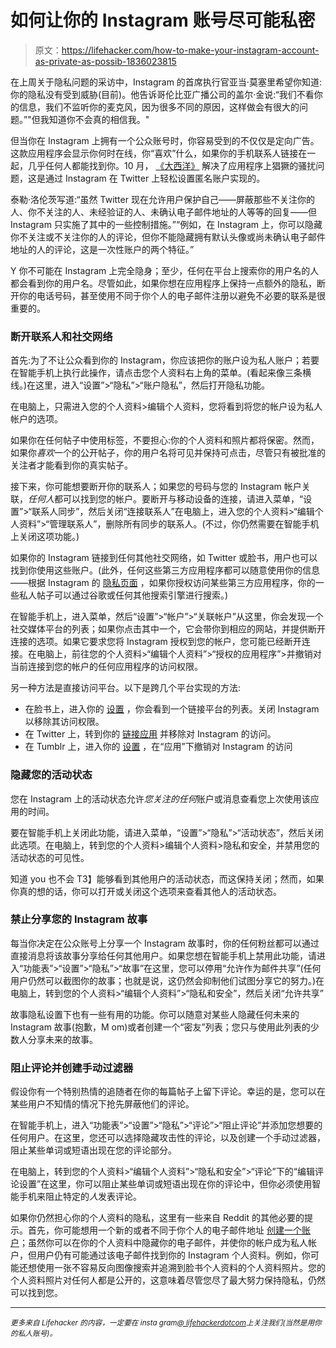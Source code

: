 # 如何让你的 Instagram 账号尽可能私密

> 原文：<https://lifehacker.com/how-to-make-your-instagram-account-as-private-as-possib-1836023815>



在上周关于隐私问题的采访中，Instagram 的首席执行官亚当·莫塞里希望你知道:你的隐私没有受到威胁(目前)。他告诉哥伦比亚广播公司的盖尔·金说:“我们不看你的信息，我们不监听你的麦克风，因为很多不同的原因，这样做会有很大的问题。”"但我知道你不会真的相信我。"



但当你在 Instagram 上拥有一个公众账号时，你容易受到的不仅仅是定向广告。这款应用程序会显示你何时在线，你“喜欢”什么，如果你的手机联系人链接在一起，几乎任何人都能找到你。10 月， [《大西洋》](https://www.theatlantic.com/technology/archive/2018/10/instagram-has-massive-harassment-problem/572890/) 解决了应用程序上猖獗的骚扰问题，这是通过 Instagram 在 Twitter 上轻松设置匿名账户实现的。

泰勒·洛伦茨写道:“虽然 Twitter 现在允许用户保护自己——屏蔽那些不关注你的人、你不关注的人、未经验证的人、未确认电子邮件地址的人等等的回复——但 Instagram 只实施了其中的一些控制措施。”“例如，在 Instagram 上，你可以隐藏你不关注或不关注你的人的评论，但你不能隐藏拥有默认头像或尚未确认电子邮件地址的人的评论，这是一次性账户的两个特征。”

Y 你不可能在 Instagram 上完全隐身；至少，任何在平台上搜索你的用户名的人都会看到你的用户名。尽管如此，如果你想在应用程序上保持一点额外的隐私，断开你的电话号码，甚至使用不同于你个人的电子邮件注册以避免不必要的联系是很重要的。

### 断开联系人和社交网络

首先:为了不让公众看到你的 Instagram，你应该把你的账户设为私人账户；若要在智能手机上执行此操作，请点击您个人资料右上角的菜单。(看起来像三条横线。)在这里，进入“设置”>“隐私”>“账户隐私”，然后打开隐私功能。

在电脑上，只需进入您的个人资料>编辑个人资料，您将看到将您的帐户设为私人帐户的选项。

如果你在任何帖子中使用标签，不要担心:你的个人资料和照片都将保密。然而，如果你*喜欢*一个的公开帖子，你的用户名将可见并保持可点击，尽管只有被批准的关注者才能看到你的真实帖子。

接下来，你可能想要断开你的联系人；如果您的号码与您的 Instagram 帐户关联，*任何人*都可以找到您的帐户。要断开与移动设备的连接，请进入菜单，“设置”>“联系人同步”，然后关闭“连接联系人”在电脑上，进入您的个人资料>“编辑个人资料”>“管理联系人”，删除所有同步的联系人。(不过，你仍然需要在智能手机上关闭这项功能。)

如果你的 Instagram 链接到任何其他社交网络，如 Twitter 或脸书，用户也可以找到你使用这些账户。(此外，任何这些第三方应用程序都可以随意使用你的信息——根据 Instagram 的 [隐私页面](https://help.instagram.com/116024195217477/?helpref=hc_fnav&bc[0]=Instagram%20Help&bc[1]=Privacy%20and%20Safety%20Center) ，如果你授权访问某些第三方应用程序，你的一些私人帖子可以通过谷歌或任何其他搜索引擎进行搜索。)

在智能手机上，进入菜单，然后“设置”>“帐户”>“关联帐户”从这里，你会发现一个社交媒体平台的列表；如果你点击其中一个，它会带你到相应的网站，并提供断开连接的选项。如果它要求您将 Instagram 授权到您的帐户，您可能已经断开连接。在电脑上，前往您的个人资料>“编辑个人资料”>“授权的应用程序”>并撤销对当前连接到您的帐户的任何应用程序的访问权限。

另一种方法是直接访问平台。以下是跨几个平台实现的方法:

*   在脸书上，进入你的 [设置](https://www.facebook.com/settings?tab=applications) ，你会看到一个链接平台的列表。关闭 Instagram 以移除其访问权限。
*   在 Twitter 上，转到你的 [链接应用](https://twitter.com/settings/applications) 并移除对 Instagram 的访问。
*   在 Tumblr 上，进入你的 [设置](https://www.tumblr.com/login?redirect_to=%2Fsettings) ，在“应用”下撤销对 Instagram 的访问

### 隐藏您的活动状态

您在 Instagram 上的活动状态允许*您关注的任何*账户或消息查看您上次使用该应用的时间。

要在智能手机上关闭此功能，请进入菜单，“设置”>“隐私”>“活动状态”，然后关闭此选项。在电脑上，转到您的个人资料>编辑个人资料>隐私和安全，并禁用您的活动状态的可见性。

知道 you 也不会 T3】能够看到其他用户的活动状态，而这保持关闭；然而，如果你真的想的话，你可以打开或关闭这个选项来查看其他人的活动状态。

### 禁止分享您的 Instagram 故事

每当你决定在公众账号上分享一个 Instagram 故事时，你的任何粉丝都可以通过直接消息将该故事分享给任何其他用户。如果您想在智能手机上禁用此功能，请进入“功能表”>“设置”>“隐私”>“故事”在这里，您可以停用“允许作为邮件共享”(任何用户仍然可以截图你的故事；也就是说，这仍然会抑制他们试图分享它的努力。)在电脑上，转到您的个人资料>“编辑个人资料”>“隐私和安全”，然后关闭“允许共享”

故事隐私设置下也有一些有用的功能。你可以随意对某些人隐藏任何未来的 Instagram 故事(抱歉，M om)或者创建一个“密友”列表；您只与使用此列表的少数人分享未来的故事。

### 阻止评论并创建手动过滤器

假设你有一个特别热情的追随者在你的每篇帖子上留下评论。幸运的是，您可以在某些用户不知情的情况下抢先屏蔽他们的评论。

在智能手机上，进入“功能表”>“设置”>“隐私”>“评论”>“阻止评论”并添加您想要的任何用户。在这里，您还可以选择隐藏攻击性的评论，以及创建一个手动过滤器，阻止某些单词或短语出现在您的评论部分。

在电脑上，转到您的个人资料>“编辑个人资料”>“隐私和安全”>“评论”下的“编辑评论设置”在这里，你可以阻止某些单词或短语出现在你的评论中，但你必须使用智能手机来阻止特定的*人*发表评论。

如果你仍然担心你的个人资料的隐私，这里有一些来自 Reddit 的其他必要的提示。首先，你可能想用一个新的或者不同于你个人的电子邮件地址 [创建一个账户](https://www.reddit.com/r/Instagram/comments/8j5l2p/wow_so_theres_really_no_way_to_make_a_truly/)；虽然你可以在你的个人资料中隐藏你的电子邮件，并使你的帐户成为私人帐户，但用户仍有可能通过该电子邮件找到你的 Instagram 个人资料。例如，你可能还想使用一张不容易反向图像搜索并追溯到脸书个人资料的个人资料照片。您的个人资料照片对任何人都是公开的，这意味着尽管您尽了最大努力保持隐私，仍然可以找到您。

* * *

*<small>更多来自 Lifehacker 的内容，一定要在 insta gram</small>*[*<small>@ lifehackerdotcom</small>*](https://www.instagram.com/lifehackerdotcom/)*<small>上关注我们(当然是用你的私人账号)。</small>*